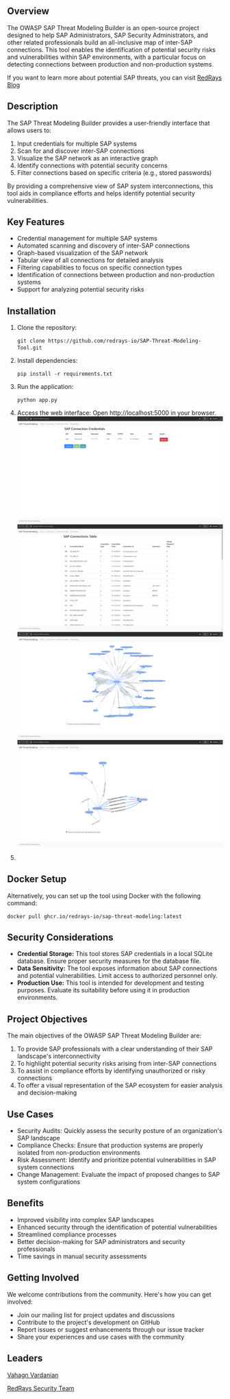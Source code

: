 ## Overview

The OWASP SAP Threat Modeling Builder is an open-source project designed to help SAP Administrators, SAP Security Administrators, and other related professionals build an all-inclusive map of inter-SAP connections. This tool enables the identification of potential security risks and vulnerabilities within SAP environments, with a particular focus on detecting connections between production and non-production systems.

If you want to learn more about potential SAP threats, you can visit [RedRays Blog](https://redrays.io/blog/securing-sap-server-connections-threat-modeling/)
## Description

The SAP Threat Modeling Builder provides a user-friendly interface that allows users to:

1. Input credentials for multiple SAP systems
2. Scan for and discover inter-SAP connections
3. Visualize the SAP network as an interactive graph
4. Identify connections with potential security concerns
5. Filter connections based on specific criteria (e.g., stored passwords)

By providing a comprehensive view of SAP system interconnections, this tool aids in compliance efforts and helps identify potential security vulnerabilities.

## Key Features

- Credential management for multiple SAP systems
- Automated scanning and discovery of inter-SAP connections
- Graph-based visualization of the SAP network
- Tabular view of all connections for detailed analysis
- Filtering capabilities to focus on specific connection types
- Identification of connections between production and non-production systems
- Support for analyzing potential security risks

## Installation

1. Clone the repository:
   ```
   git clone https://github.com/redrays-io/SAP-Threat-Modeling-Tool.git
   ```

2. Install dependencies:
   ```
   pip install -r requirements.txt
   ```

3. Run the application:
   ```
   python app.py
   ```

4. Access the web interface: Open http://localhost:5000 in your browser.
   ![screenshot](assets/images/1.png)
   ![screenshot](assets/images/2.png)
   ![screenshot](assets/images/3.png)
   ![screenshot](assets/images/4.png)
5.
## Docker Setup

Alternatively, you can set up the tool using Docker with the following command:

```
docker pull ghcr.io/redrays-io/sap-threat-modeling:latest
```

## Security Considerations

- **Credential Storage:** This tool stores SAP credentials in a local SQLite database. Ensure proper security measures for the database file.
- **Data Sensitivity:** The tool exposes information about SAP connections and potential vulnerabilities. Limit access to authorized personnel only.
- **Production Use:** This tool is intended for development and testing purposes. Evaluate its suitability before using it in production environments.
## Project Objectives

The main objectives of the OWASP SAP Threat Modeling Builder are:

1. To provide SAP professionals with a clear understanding of their SAP landscape's interconnectivity
2. To highlight potential security risks arising from inter-SAP connections
3. To assist in compliance efforts by identifying unauthorized or risky connections
4. To offer a visual representation of the SAP ecosystem for easier analysis and decision-making

## Use Cases

- Security Audits: Quickly assess the security posture of an organization's SAP landscape
- Compliance Checks: Ensure that production systems are properly isolated from non-production environments
- Risk Assessment: Identify and prioritize potential vulnerabilities in SAP system connections
- Change Management: Evaluate the impact of proposed changes to SAP system configurations

## Benefits

- Improved visibility into complex SAP landscapes
- Enhanced security through the identification of potential vulnerabilities
- Streamlined compliance processes
- Better decision-making for SAP administrators and security professionals
- Time savings in manual security assessments

## Getting Involved

We welcome contributions from the community. Here's how you can get involved:

- Join our mailing list for project updates and discussions
- Contribute to the project's development on GitHub
- Report issues or suggest enhancements through our issue tracker
- Share your experiences and use cases with the community

## Leaders
[Vahagn Vardanian](mailto:vahagn@redrays.io)

[RedRays Security Team](https://redrays.io)
